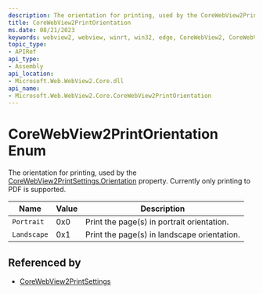 ```yaml
---
description: The orientation for printing, used by the CoreWebView2PrintSettings.Orientation property. Currently only printing to PDF is supported.
title: CoreWebView2PrintOrientation
ms.date: 08/21/2023
keywords: webview2, webview, winrt, win32, edge, CoreWebView2, CoreWebView2Controller, browser control, edge html, CoreWebView2PrintOrientation
topic_type:
- APIRef
api_type:
- Assembly
api_location:
- Microsoft.Web.WebView2.Core.dll
api_name:
- Microsoft.Web.WebView2.Core.CoreWebView2PrintOrientation
---
```


# CoreWebView2PrintOrientation Enum

The orientation for printing, used by the [CoreWebView2PrintSettings.Orientation](corewebview2printsettings.md#orientation) property. Currently only printing to PDF is supported.

| Name |  Value | Description |
|--|--|--|
|`Portrait` | 0x0  |  Print the page(s) in portrait orientation.|
|`Landscape` | 0x1  |  Print the page(s) in landscape orientation.|


## Referenced by

- [CoreWebView2PrintSettings](corewebview2printsettings.md)
